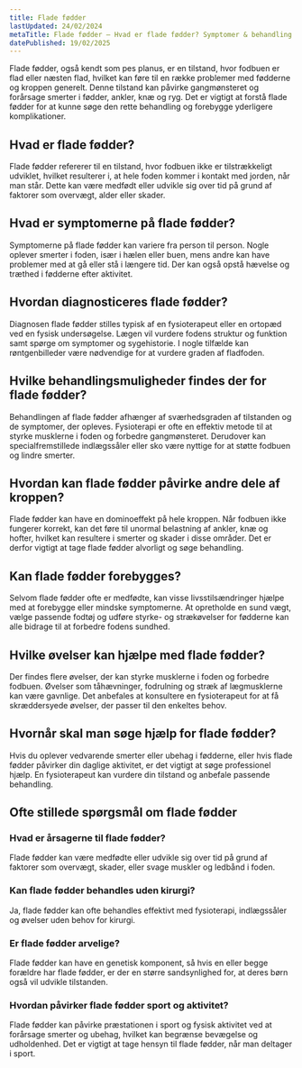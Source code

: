 ```yaml
---
title: Flade fødder
lastUpdated: 24/02/2024
metaTitle: Flade fødder – Hvad er flade fødder? Symptomer & behandling
datePublished: 19/02/2025
---
```


Flade fødder, også kendt som pes planus, er en tilstand, hvor fodbuen er flad eller næsten flad, hvilket kan føre til en række problemer med fødderne og kroppen generelt. Denne tilstand kan påvirke gangmønsteret og forårsage smerter i fødder, ankler, knæ og ryg. Det er vigtigt at forstå flade fødder for at kunne søge den rette behandling og forebygge yderligere komplikationer.

## Hvad er flade fødder?

Flade fødder refererer til en tilstand, hvor fodbuen ikke er tilstrækkeligt udviklet, hvilket resulterer i, at hele foden kommer i kontakt med jorden, når man står. Dette kan være medfødt eller udvikle sig over tid på grund af faktorer som overvægt, alder eller skader.

## Hvad er symptomerne på flade fødder?

Symptomerne på flade fødder kan variere fra person til person. Nogle oplever smerter i foden, især i hælen eller buen, mens andre kan have problemer med at gå eller stå i længere tid. Der kan også opstå hævelse og træthed i fødderne efter aktivitet.

## Hvordan diagnosticeres flade fødder?

Diagnosen flade fødder stilles typisk af en fysioterapeut eller en ortopæd ved en fysisk undersøgelse. Lægen vil vurdere fodens struktur og funktion samt spørge om symptomer og sygehistorie. I nogle tilfælde kan røntgenbilleder være nødvendige for at vurdere graden af fladfoden.

## Hvilke behandlingsmuligheder findes der for flade fødder?

Behandlingen af flade fødder afhænger af sværhedsgraden af tilstanden og de symptomer, der opleves. Fysioterapi er ofte en effektiv metode til at styrke musklerne i foden og forbedre gangmønsteret. Derudover kan specialfremstillede indlægssåler eller sko være nyttige for at støtte fodbuen og lindre smerter.

## Hvordan kan flade fødder påvirke andre dele af kroppen?

Flade fødder kan have en dominoeffekt på hele kroppen. Når fodbuen ikke fungerer korrekt, kan det føre til unormal belastning af ankler, knæ og hofter, hvilket kan resultere i smerter og skader i disse områder. Det er derfor vigtigt at tage flade fødder alvorligt og søge behandling.

## Kan flade fødder forebygges?

Selvom flade fødder ofte er medfødte, kan visse livsstilsændringer hjælpe med at forebygge eller mindske symptomerne. At opretholde en sund vægt, vælge passende fodtøj og udføre styrke- og strækøvelser for fødderne kan alle bidrage til at forbedre fodens sundhed.

## Hvilke øvelser kan hjælpe med flade fødder?

Der findes flere øvelser, der kan styrke musklerne i foden og forbedre fodbuen. Øvelser som tåhævninger, fodrulning og stræk af lægmusklerne kan være gavnlige. Det anbefales at konsultere en fysioterapeut for at få skræddersyede øvelser, der passer til den enkeltes behov.

## Hvornår skal man søge hjælp for flade fødder?

Hvis du oplever vedvarende smerter eller ubehag i fødderne, eller hvis flade fødder påvirker din daglige aktivitet, er det vigtigt at søge professionel hjælp. En fysioterapeut kan vurdere din tilstand og anbefale passende behandling.

## Ofte stillede spørgsmål om flade fødder

### Hvad er årsagerne til flade fødder?

Flade fødder kan være medfødte eller udvikle sig over tid på grund af faktorer som overvægt, skader, eller svage muskler og ledbånd i foden.

### Kan flade fødder behandles uden kirurgi?

Ja, flade fødder kan ofte behandles effektivt med fysioterapi, indlægssåler og øvelser uden behov for kirurgi.

### Er flade fødder arvelige?

Flade fødder kan have en genetisk komponent, så hvis en eller begge forældre har flade fødder, er der en større sandsynlighed for, at deres børn også vil udvikle tilstanden.

### Hvordan påvirker flade fødder sport og aktivitet?

Flade fødder kan påvirke præstationen i sport og fysisk aktivitet ved at forårsage smerter og ubehag, hvilket kan begrænse bevægelse og udholdenhed. Det er vigtigt at tage hensyn til flade fødder, når man deltager i sport.
